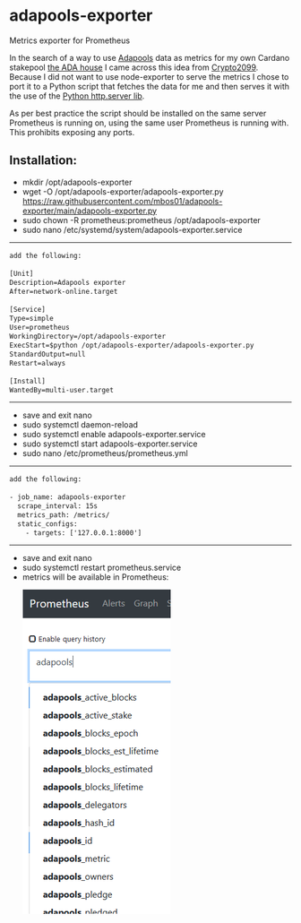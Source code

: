 # adapools-exporter
Metrics exporter for Prometheus

In the search of a way to use [Adapools](https://www.adapools.org) data as metrics for my own Cardano stakepool [the ADA house](https://the.adahou.se) I came across this idea from [Crypto2099](https://crypto2099.io/adding-pool-stats-to-grafana-dashboard/). Because I did not want to use node-exporter to serve the metrics I chose to port it to a Python script that fetches the data for me and then serves it with the use of the [Python http.server lib](https://docs.python.org/3/library/http.server.html).

As per best practice the script should be installed on the same server Prometheus is running on, using the same user Prometheus is running with. This prohibits exposing any ports.

Installation:
-------------
- mkdir /opt/adapools-exporter
- wget -O /opt/adapools-exporter/adapools-exporter.py https://raw.githubusercontent.com/mbos01/adapools-exporter/main/adapools-exporter.py
- sudo chown -R prometheus:prometheus /opt/adapools-exporter
- sudo nano /etc/systemd/system/adapools-exporter.service
-------------

	add the following:
	
	[Unit]
	Description=Adapools exporter
	After=network-online.target

	[Service]
	Type=simple
	User=prometheus
	WorkingDirectory=/opt/adapools-exporter
	ExecStart=$python /opt/adapools-exporter/adapools-exporter.py
	StandardOutput=null
	Restart=always

	[Install]
	WantedBy=multi-user.target

-------------
- save and exit nano
- sudo systemctl daemon-reload
- sudo systemctl enable adapools-exporter.service
- sudo systemctl start adapools-exporter.service
- sudo nano /etc/prometheus/prometheus.yml
-------------

	add the following:
	
	- job_name: adapools-exporter
	  scrape_interval: 15s
	  metrics_path: /metrics/
	  static_configs:
		- targets: ['127.0.0.1:8000']

-------------
- save and exit nano
- sudo systemctl restart prometheus.service
- metrics will be available in Prometheus:<p>
![alt text](https://github.com/mbos01/adapools-exporter/blob/main/adapools.png?raw=true)
